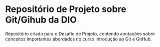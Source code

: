 # Repositório de Projeto sobre Git/Gihub da DIO
Repositório criado para o Desafio de Projeto, contendo anotações sobre conceitos importantes abordados no curso Introdução ao Git e GitHub.
